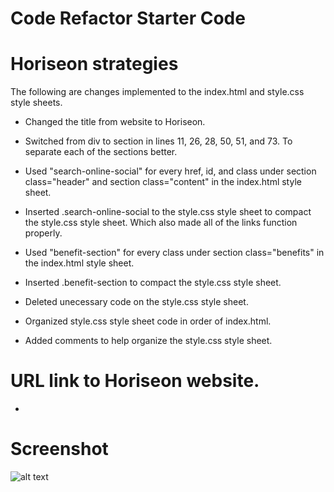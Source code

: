 # Code Refactor Starter Code

# Horiseon strategies
The following are changes implemented to the index.html and style.css style sheets.

* Changed the title from website to Horiseon.

* Switched from div to section in lines 11, 26, 28, 50, 51, and 73. To separate each of the sections better.

* Used "search-online-social" for every href, id, and class under section class="header" and section class="content" in the index.html style sheet.

* Inserted .search-online-social to the style.css style sheet to compact the style.css style sheet. Which also made all of the links function properly. 

* Used "benefit-section" for every class under section class="benefits" in the index.html style sheet.

* Inserted .benefit-section to compact the style.css style sheet.

* Deleted unecessary code on the style.css style sheet.

* Organized style.css style sheet code in order of index.html.

* Added comments to help organize the style.css style sheet.

# URL link to Horiseon website.

* 

# Screenshot
![alt text](assets\assets\images\2022-06-01(1).png)
